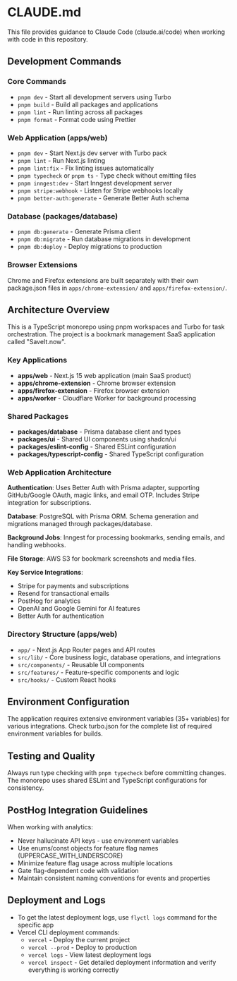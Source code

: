 # CLAUDE.md

This file provides guidance to Claude Code (claude.ai/code) when working with code in this repository.

## Development Commands

### Core Commands
- `pnpm dev` - Start all development servers using Turbo
- `pnpm build` - Build all packages and applications 
- `pnpm lint` - Run linting across all packages
- `pnpm format` - Format code using Prettier

### Web Application (apps/web)
- `pnpm dev` - Start Next.js dev server with Turbo pack
- `pnpm lint` - Run Next.js linting
- `pnpm lint:fix` - Fix linting issues automatically
- `pnpm typecheck` or `pnpm ts` - Type check without emitting files
- `pnpm inngest:dev` - Start Inngest development server
- `pnpm stripe:webhook` - Listen for Stripe webhooks locally
- `pnpm better-auth:generate` - Generate Better Auth schema

### Database (packages/database)
- `pnpm db:generate` - Generate Prisma client
- `pnpm db:migrate` - Run database migrations in development
- `pnpm db:deploy` - Deploy migrations to production

### Browser Extensions
Chrome and Firefox extensions are built separately with their own package.json files in `apps/chrome-extension/` and `apps/firefox-extension/`.

## Architecture Overview

This is a TypeScript monorepo using pnpm workspaces and Turbo for task orchestration. The project is a bookmark management SaaS application called "SaveIt.now".

### Key Applications
- **apps/web** - Next.js 15 web application (main SaaS product)
- **apps/chrome-extension** - Chrome browser extension
- **apps/firefox-extension** - Firefox browser extension  
- **apps/worker** - Cloudflare Worker for background processing

### Shared Packages
- **packages/database** - Prisma database client and types
- **packages/ui** - Shared UI components using shadcn/ui
- **packages/eslint-config** - Shared ESLint configuration
- **packages/typescript-config** - Shared TypeScript configuration

### Web Application Architecture

**Authentication**: Uses Better Auth with Prisma adapter, supporting GitHub/Google OAuth, magic links, and email OTP. Includes Stripe integration for subscriptions.

**Database**: PostgreSQL with Prisma ORM. Schema generation and migrations managed through packages/database.

**Background Jobs**: Inngest for processing bookmarks, sending emails, and handling webhooks.

**File Storage**: AWS S3 for bookmark screenshots and media files.

**Key Service Integrations**:
- Stripe for payments and subscriptions
- Resend for transactional emails
- PostHog for analytics
- OpenAI and Google Gemini for AI features
- Better Auth for authentication

### Directory Structure (apps/web)
- `app/` - Next.js App Router pages and API routes
- `src/lib/` - Core business logic, database operations, and integrations
- `src/components/` - Reusable UI components
- `src/features/` - Feature-specific components and logic
- `src/hooks/` - Custom React hooks

## Environment Configuration

The application requires extensive environment variables (35+ variables) for various integrations. Check turbo.json for the complete list of required environment variables for builds.

## Testing and Quality

Always run type checking with `pnpm typecheck` before committing changes. The monorepo uses shared ESLint and TypeScript configurations for consistency.

## PostHog Integration Guidelines

When working with analytics:
- Never hallucinate API keys - use environment variables
- Use enums/const objects for feature flag names (UPPERCASE_WITH_UNDERSCORE)
- Minimize feature flag usage across multiple locations
- Gate flag-dependent code with validation
- Maintain consistent naming conventions for events and properties

## Deployment and Logs

- To get the latest deployment logs, use `flyctl logs` command for the specific app
- Vercel CLI deployment commands:
  - `vercel` - Deploy the current project
  - `vercel --prod` - Deploy to production
  - `vercel logs` - View latest deployment logs
  - `vercel inspect` - Get detailed deployment information and verify everything is working correctly